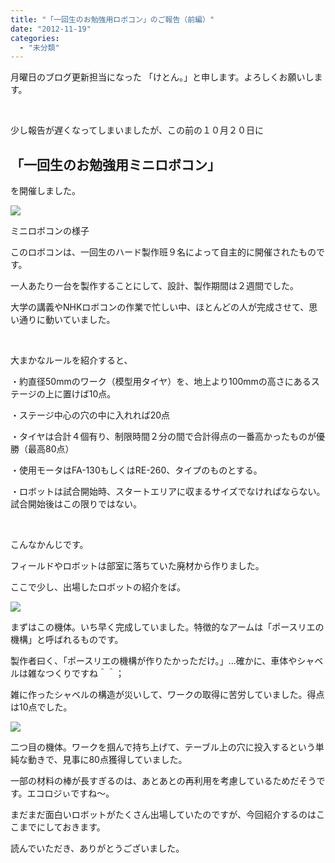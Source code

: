 ```yaml
---
title: "「一回生のお勉強用ロボコン」のご報告（前編）"
date: "2012-11-19"
categories: 
  - "未分類"
---
```


月曜日のブログ更新担当になった 「けとん。」と申します。よろしくお願いします。

 

少し報告が遅くなってしまいましたが、この前の１０月２０日に

## 「一回生のお勉強用ミニロボコン」

を開催しました。

[![](images/DCIM00461-300x168.jpg)](http://technouskit.net/blog/?attachment_id=154)

ミニロボコンの様子

このロボコンは、一回生のハード製作班９名によって自主的に開催されたものです。

一人あたり一台を製作することにして、設計、製作期間は２週間でした。

大学の講義やNHKロボコンの作業で忙しい中、ほとんどの人が完成させて、思い通りに動いていました。

 

大まかなルールを紹介すると、

・約直径50mmのワーク（模型用タイヤ）を、地上より100mmの高さにあるステージの上に置けば10点。

・ステージ中心の穴の中に入れれば20点

・タイヤは合計４個有り、制限時間２分の間で合計得点の一番高かったものが優勝（最高80点）

・使用モータはFA-130もしくはRE-260、タイプのものとする。

・ロボットは試合開始時、スタートエリアに収まるサイズでなければならない。試合開始後はこの限りではない。

 

こんなかんじです。

フィールドやロボットは部室に落ちていた廃材から作りました。

ここで少し、出場したロボットの紹介をば。

[![](images/DCIM0053-300x168.jpg)](http://technouskit.net/blog/?attachment_id=156)

まずはこの機体。いち早く完成していました。特徴的なアームは「ポースリエの機構」と呼ばれるものです。

製作者曰く、「ポースリエの機構が作りたかっただけ。」...確かに、車体やシャベルは雑なつくりですね＾＾；

雑に作ったシャベルの構造が災いして、ワークの取得に苦労していました。得点は10点でした。

[![](images/DCIM00561-168x300.jpg)](http://technouskit.net/blog/?attachment_id=158)

二つ目の機体。ワークを掴んで持ち上げて、テーブル上の穴に投入するという単純な動きで、見事に80点獲得していました。

一部の材料の棒が長すぎるのは、あとあとの再利用を考慮しているためだそうです。エコロジぃですね～。

まだまだ面白いロボットがたくさん出場していたのですが、今回紹介するのはここまでにしておきます。

読んでいただき、ありがとうございました。
